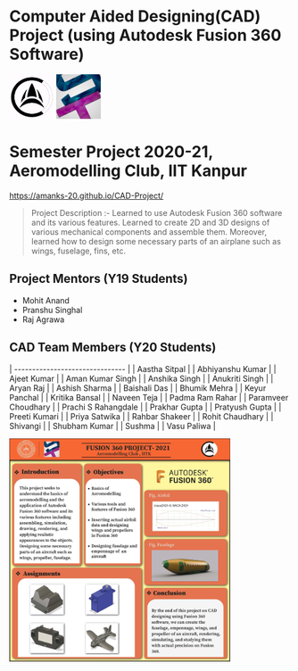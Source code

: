 # Computer Aided Designing(CAD) Project (using Autodesk Fusion 360 Software)

<code><img height="80" src = "assets/images/aeroclub.png"></code> <code><img height="80" src = "assets/images/snt.jpg"></code>

# Semester Project 2020-21, Aeromodelling Club, IIT Kanpur

<https://amanks-20.github.io/CAD-Project/>

> Project Description :-
> Learned to use Autodesk Fusion 360 software and its various features. Learned to create 2D and 3D designs of various mechanical components and assemble them. Moreover, learned how to design some necessary parts of an airplane such as wings, fuselage, fins, etc.

## Project Mentors (Y19 Students)

- Mohit Anand
- Pranshu Singhal
- Raj Agrawa

## CAD Team Members (Y20 Students)

| ------------------------------- |
| Aastha Sitpal                   |
| Abhiyanshu Kumar                |
| Ajeet Kumar                     |
| Aman Kumar Singh                |
| Anshika Singh                   |
| Anukriti Singh                  |
| Aryan Raj                       |
| Ashish Sharma                   |
| Baishali Das                    |
| Bhumik Mehra                    |
| Keyur Panchal                   |
| Kritika Bansal                  |
| Naveen Teja                     |
| Padma Ram Rahar                 |
| Paramveer Choudhary             |
| Prachi S Rahangdale             |
| Prakhar Gupta                   |
| Pratyush Gupta                  |
| Preeti Kumari                   |
| Priya Satwika                   |
| Rahbar Shakeer                  |
| Rohit Chaudhary                 |
| Shivangi                        |
| Shubham Kumar                   |
| Sushma                          |
| Vasu Paliwa                     |

<code><img height="400" src = "assets/images/cad-poster.jpg"></code>
